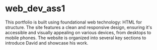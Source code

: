 # web_dev_ass1
This portfolio is built using foundational web technology: HTML for structure. The site features a clean and responsive design, ensuring it's accessible and visually appealing on various devices, from desktops to mobile phones.   The website is organized into several key sections to introduce David and showcase his work.
